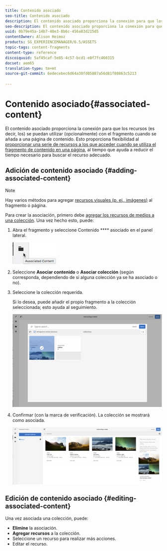 ```yaml
---
title: Contenido asociado
seo-title: Contenido asociado
description: El contenido asociado proporciona la conexión para que los recursos se puedan utilizar (opcionalmente) con el fragmento cuando se añada a una página de contenido.
seo-description: El contenido asociado proporciona la conexión para que los recursos se puedan utilizar (opcionalmente) con el fragmento cuando se añada a una página de contenido.
uuid: 0b79e45a-14b7-40e3-8b6c-456a83d215d5
contentOwner: Alison Heimoz
products: SG_EXPERIENCEMANAGER/6.5/ASSETS
topic-tags: content-fragments
content-type: reference
discoiquuid: 5af45caf-5e85-4c57-bcd1-e8f7fc460315
docset: aem65
translation-type: tm+mt
source-git-commit: 6edecebec6d64a30fd05887a56d81f80863c5213

---
```



# Contenido asociado{#associated-content}

El contenido asociado proporciona la conexión para que los recursos (es decir, los) se puedan utilizar (opcionalmente) con el fragmento cuando se añada a una página de contenido. Esto proporciona flexibilidad al [proporcionar una serie de recursos a los que acceder cuando se utiliza el fragmento de contenido en una página](/help/sites-authoring/content-fragments.md#using-associated-content), al tiempo que ayuda a reducir el tiempo necesario para buscar el recurso adecuado.

## Adición de contenido asociado {#adding-associated-content}

>[!NOTE]
>
>Hay varios métodos para agregar [recursos visuales (p. ej., imágenes)](/help/assets/content-fragments.md#fragments-with-visual-assets) al fragmento o página.

Para crear la asociación, primero debe [agregar los recursos de medios a una colección](/help/assets/managing-collections-touch-ui.md#adding-assets-to-a-collection). Una vez hecho esto, puede:

1. Abra el fragmento y seleccione Contenido **** asociado en el panel lateral.

   ![chlimage_1-207](assets/chlimage_1-207.png)

1. Seleccione **Asociar contenido** o **Asociar colección** (según corresponda, dependiendo de si alguna colección ya se ha asociado o no).
1. Seleccione la colección requerida.

   Si lo desea, puede añadir el propio fragmento a la colección seleccionada; esto ayuda al seguimiento.

   ![cfm-6420-04](assets/cfm-6420-04.png)

1. Confirmar (con la marca de verificación). La colección se mostrará como asociada.

   ![cfm-6420-05](assets/cfm-6420-05.png)

## Edición de contenido asociado {#editing-associated-content}

Una vez asociada una colección, puede:

* **Elimine** la asociación.
* **Agregar recursos** a la colección.
* Seleccione un recurso para realizar más acciones.
* Editar el recurso.

